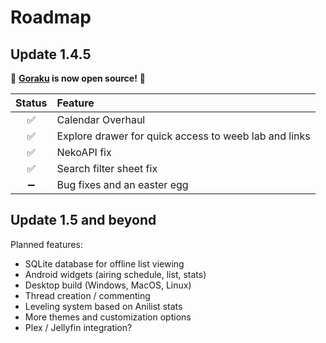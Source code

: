 # Roadmap

## Update 1.4.5
🎉 **[Goraku](https://github.com/SmashinFries/GorakuPlus) is now open source!** 🎉  

| Status | Feature                                               |
| :----: | :---------------------------------------------------- |
|   ✅    | Calendar Overhaul                                     |
|   ✅    | Explore drawer for quick access to weeb lab and links |
|   ✅    | NekoAPI fix                                           |
|   ✅    | Search filter sheet fix                               |
|   ➖    | Bug fixes and an easter egg                           |


## Update 1.5 and beyond
Planned features:
- SQLite database for offline list viewing
- Android widgets (airing schedule, list, stats)
- Desktop build (Windows, MacOS, Linux)
- Thread creation / commenting
- Leveling system based on Anilist stats
- More themes and customization options
- Plex / Jellyfin integration?